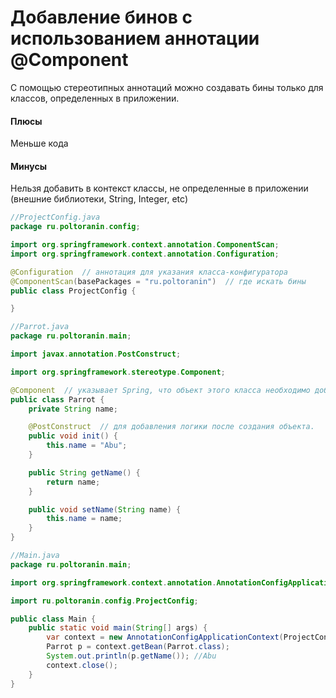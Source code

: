 # Добавление бинов с использованием аннотации @Component

С помощью стереотипных аннотаций можно создавать бины только для классов, определенных в приложении.
#### Плюсы
Меньше кода
#### Минусы
Нельзя добавить в контекст классы, не определенные в приложении (внешние библиотеки, String, Integer, etc)

```java
//ProjectConfig.java
package ru.poltoranin.config;

import org.springframework.context.annotation.ComponentScan;
import org.springframework.context.annotation.Configuration;

@Configuration  // аннотация для указания класса-конфигуратора
@ComponentScan(basePackages = "ru.poltoranin")  // где искать бины
public class ProjectConfig {

}

//Parrot.java
package ru.poltoranin.main;

import javax.annotation.PostConstruct;

import org.springframework.stereotype.Component;

@Component  // указывает Spring, что объект этого класса необходимо добавить в контекст (bean) и управлять им
public class Parrot {
    private String name;

    @PostConstruct  // для добавления логики после создания объекта.
    public void init() {
        this.name = "Abu";
    }

    public String getName() {
        return name;
    }

    public void setName(String name) {
        this.name = name;
    }
}

//Main.java
package ru.poltoranin.main;

import org.springframework.context.annotation.AnnotationConfigApplicationContext;

import ru.poltoranin.config.ProjectConfig;

public class Main {
    public static void main(String[] args) {
        var context = new AnnotationConfigApplicationContext(ProjectConfig.class);
        Parrot p = context.getBean(Parrot.class);
        System.out.println(p.getName()); //Abu
        context.close();
    }
}
```